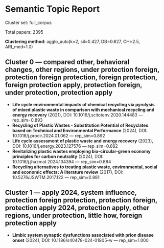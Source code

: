 # Semantic Topic Report

Cluster set: full_corpus

Total papers: 2395

**Clustering method:** agglo_auto(k=2, sil=0.427, DB=0.627, CH=2.5, ARI_med=1.0)

## Cluster 0 — compared other, behavioral changes, other regions, under protection foreign, protection foreign protection, foreign protection, foreign protection apply, protection foreign, under protection, protection apply

- **Life cycle environmental impacts of chemical recycling via pyrolysis of mixed plastic waste in comparison with mechanical recycling and energy recovery** (2021), DOI: 10.1016/j.scitotenv.2020.144483 — rep_sim=0.893
- **Recycling of Plastic Wastes - Substitution Potential of Recyclates based on Technical and Environmental Performance** (2024), DOI: 10.1016/j.procir.2024.01.062 — rep_sim=0.892
- **Life cycle assessment of plastic waste and energy recovery** (2023), DOI: 10.1016/j.energy.2023.127576 — rep_sim=0.892
- **Revitalizing plastic wastes employing bio-circular-green economy principles for carbon neutrality** (2024), DOI: 10.1016/j.jhazmat.2024.134394 — rep_sim=0.884
- **Recycling alternatives to treating plastic waste, environmental, social and economic effects: A literature review** (2017), DOI: 10.5276/JSWTM.2017.122 — rep_sim=0.881

## Cluster 1 — apply 2024, system influence, protection foreign protection, protection foreign, protection apply 2024, protection apply, other regions, under protection, little how, foreign protection apply

- **Limbic system synaptic dysfunctions associated with prion disease onset** (2024), DOI: 10.1186/s40478-024-01905-w — rep_sim=1.000

